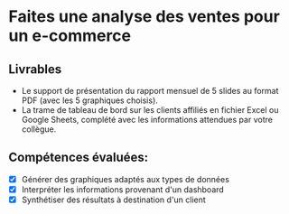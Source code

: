 # Faites une analyse des ventes pour un e-commerce
## Livrables
* Le support de présentation du rapport mensuel de 5 slides au format PDF (avec les 5 graphiques choisis).
* La trame de tableau de bord sur les clients affiliés en fichier Excel ou Google Sheets, complété avec les informations attendues par votre collègue.

## Compétences évaluées: 
- [x] Générer des graphiques adaptés aux types de données
- [x] Interpréter les informations provenant d'un dashboard
- [x] Synthétiser des résultats à destination d'un client

